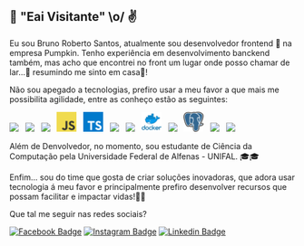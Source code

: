 ## 🤙 "Eai Visitante" \o/ ✌️

Eu sou Bruno Roberto Santos, atualmente sou desenvolvedor frontend 🎒 na empresa Pumpkin. Tenho experiência em desenvolvimento banckend também, mas acho que encontrei no front um
lugar onde posso chamar de lar...💙 resumindo me sinto em casa🏡!

Não sou apegado a tecnologias, prefiro usar a meu favor a que mais me possibilita agilidade, entre as conheço estão as seguintes:

<p>
<img src="https://image.flaticon.com/icons/png/512/226/226770.png" height="35px"/>
&nbsp;
<img src="https://www.freepnglogos.com/uploads/apple-logo-png/apple-logo-icon-transparent-png-svg-vector-3.png" height="35px"/>  
&nbsp;  
<img src="https://sdtimes.com/wp-content/uploads/2018/04/1_tfZa4vsI6UusJYt_fzvGnQ.png" height="35px" />   
&nbsp;
<img src="https://raw.githubusercontent.com/github/explore/80688e429a7d4ef2fca1e82350fe8e3517d3494d/topics/javascript/javascript.png" height="35px"/>
&nbsp;  
<img src="https://raw.githubusercontent.com/github/explore/80688e429a7d4ef2fca1e82350fe8e3517d3494d/topics/typescript/typescript.png" height="35px"/>
&nbsp;
<img src="https://appmasters.io/static/react-47ce6e77f039020ee2e76a10c1e988e9.png" height="35px"/> 
&nbsp;
<img src="https://bestofjs.org/logos/watermelon.svg" height="35px" /> 
&nbsp;
<img src="https://raw.githubusercontent.com/github/explore/80688e429a7d4ef2fca1e82350fe8e3517d3494d/topics/docker/docker.png" height="35px"/>
&nbsp;
<img src="https://www.mysql.com/common/logos/logo-mysql-170x115.png" height="35px"/>
&nbsp;
<img src="https://raw.githubusercontent.com/github/explore/80688e429a7d4ef2fca1e82350fe8e3517d3494d/topics/postgresql/postgresql.png" height="35px"/> 
&nbsp;
<img src="https://img.icons8.com/color/452/microsoft-sql-server.png" height="35px" />   
&nbsp;   
<img src="https://raw.githubusercontent.com/learnbr/csharp/master/csharp-logo.png" height="35px" />   
&nbsp;  
</p>

Além de Denvolvedor, no momento, sou estudante de Ciência da Computação pela Universidade Federal de Alfenas - UNIFAL. 🎓🎓

Enfim... sou do time que gosta de criar soluções inovadoras, que adora usar tecnologia á meu favor e principalmente prefiro desenvolver recursos que possam facilitar e impactar vidas!💙💙

Que tal me seguir nas redes sociais?

[![Facebook Badge](https://img.shields.io/badge/Bruno_Santos-1877F2?style=for-the-badge&logo=facebook&logoColor=white&link=https://www.facebook.com/profile.php?id=100004320695306)](https://www.facebook.com/profile.php?id=100004320695306)
[![Instagram Badge](https://img.shields.io/badge/@bruno._rs-E4405F?style=for-the-badge&logo=instagram&logoColor=white&https://www.instagram.com/_rsbruno/?hl=pt-br)](https://www.instagram.com/_rsbruno/?hl=pt-br)
[![Linkedin Badge](https://img.shields.io/badge/Bruno_Roberto_Santos-0e76a8?style=for-the-badge&logo=linkedin&logoColor=white&link=https://www.linkedin.com/in/rsbruno/)](https://www.linkedin.com/in/rsbruno/)
